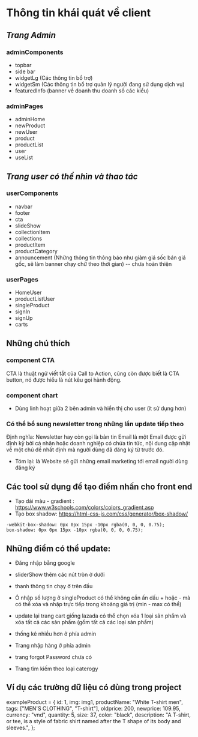 # Thông tin khái quát về client

## _Trang Admin_
### adminComponents
- topbar
- side bar
- widgetLg (Các thông tin bổ trợ)
- widgetSm (Các thông tin bổ trợ quản lý người đang sử dụng dịch vụ)
- featuredInfo (banner về doanh thu doanh số các kiểu)
### adminPages
- adminHome
- newProduct
- newUser
- product
- productList
- user
- useList
## _Trang user có thể nhìn và thao tác_
### userComponents
- navbar
- footer
- cta
- slideShow
- collectionItem
- collections
- productItem
- productCategory
- announcement (Những thông tin thông báo như giảm giá sốc bán giá gốc, sẽ làm banner chạy chữ theo thời gian) -- chưa hoàn thiện 
### userPages
- HomeUser
- productListUser
- singleProduct
- signIn
- signUp
- carts

## Những chú thích
### component CTA 
CTA là thuật ngữ viết tắt của Call to Action, cũng còn được biết là CTA button, nó được hiểu là nút kêu gọi hành động. 
### component chart
- Dùng linh hoạt giữa 2 bên admin và hiển thị cho user (ít sử dụng hơn)
### Có thể bổ sung newsletter trong những lần update tiếp theo
Định nghĩa: Newsletter hay còn gọi là bản tin Email là một Email được gửi định kỳ bởi cá nhân hoặc doanh nghiệp có chứa tin tức, nội dung cập nhật về một chủ đề nhất định mà người dùng đã đăng ký từ trước đó.
- Tóm lại: là Website sẽ gửi những email marketing tới email người dùng đăng ký

## Các tool sử dụng để tạo điểm nhấn cho front end
- Tạo dải màu - gradient : https://www.w3schools.com/colors/colors_gradient.asp
- Tạo box shadow: https://html-css-js.com/css/generator/box-shadow/
```
-webkit-box-shadow: 0px 0px 15px -10px rgba(0, 0, 0, 0.75);
box-shadow: 0px 0px 15px -10px rgba(0, 0, 0, 0.75);
```


## Những điểm có thể update:

- Đăng nhập bằng google 
- sliderShow thêm các nút tròn ở dưới
- thanh thông tin chạy ở trên đầu 
- Ô nhập số lượng ở singleProduct có thể không cần ấn dấu + hoặc - mà có thể xóa và nhập trực tiếp trong khoảng giá trị (min - max có thể)
- update lại trang cart giống lazada có thể chọn xóa 1 loại sản phẩm và xóa tất cả các sản phẩm (gồm tất cả các loại sản phẩm)
- thống kê nhiều hơn ở phía admin  

- Trang nhập hàng ở phía admin
- trang forgot Password chưa có 
- Trang tìm kiếm theo loại caterogy 

## Ví dụ các trường dữ liệu có dùng trong project 
exampleProduct = {
    id: 1,
    img: img1,
    productName: "White T-shirt men",
    tags: ["MEN'S CLOTHING", "T-shirt"],
    oldprice: 200,
    newprice: 109.95,
    currency: "vnd",
    quantity: 5,
    size: 37,
    color: "black",
    description: "A T-shirt, or tee, is a style of fabric shirt named after the T shape of its body and sleeves.",
};